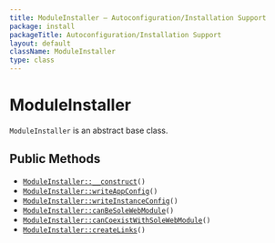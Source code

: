```yaml
---
title: ModuleInstaller — Autoconfiguration/Installation Support
package: install
packageTitle: Autoconfiguration/Installation Support
layout: default
className: ModuleInstaller
type: class
---
```


# ModuleInstaller

<code>ModuleInstaller</code> is an abstract base class.

## Public Methods

* <code><a href="ModuleInstaller%3A%3A__construct">ModuleInstaller::__construct</a>()</code>
* <code><a href="ModuleInstaller%3A%3AwriteAppConfig">ModuleInstaller::writeAppConfig</a>()</code>
* <code><a href="ModuleInstaller%3A%3AwriteInstanceConfig">ModuleInstaller::writeInstanceConfig</a>()</code>
* <code><a href="ModuleInstaller%3A%3AcanBeSoleWebModule">ModuleInstaller::canBeSoleWebModule</a>()</code>
* <code><a href="ModuleInstaller%3A%3AcanCoexistWithSoleWebModule">ModuleInstaller::canCoexistWithSoleWebModule</a>()</code>
* <code><a href="ModuleInstaller%3A%3AcreateLinks">ModuleInstaller::createLinks</a>()</code>

